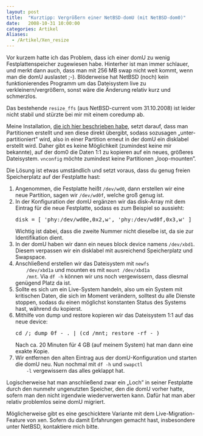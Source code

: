 ```yaml
---
layout: post
title:  "Kurztipp: Vergrößern einer NetBSD-domU (mit NetBSD-dom0)"
date:   2008-10-31 10:00:00
categories: Artikel
Aliases:
  - /Artikel/Xen_resize
---
```




<p>
Vor kurzem hatte ich das Problem, dass ich einer domU zu wenig
Festplattenspeicher zugewiesen habe. Hinterher ist man immer schlauer, und
merkt dann auch, dass man mit 256 MB swap nicht weit kommt, wenn man die domU
auslastet ;-). Blöderweise hat NetBSD (noch) kein funktionierendes Programm um
das Dateisystem live zu verkleinern/vergrößern, sonst wäre die Änderung relativ
kurz und schmerzlos.
</p>

<p>
Das bestehende <code>resize_ffs</code> (aus NetBSD-current vom 31.10.2008) ist
leider nicht stabil und stürzte bei mir mit einem coredump ab.
</p>

<p>
Meine Installation, <a href="/Artikel/NetBSD_Xen" title="NetBSD 4 mit Xen
3">die ich hier beschrieben habe</a>, setzt darauf, dass man Partitionen
erstellt und xen diese direkt übergibt, sodass sozusagen „unter-partitioniert”
wird, also in einer Partition erneut in der domU ein disklabel erstellt wird.
Daher gibt es keine Möglichkeit (zumindest keine mir bekannte), auf der dom0
die Daten 1:1 zu kopieren auf ein neues, größeres Dateisystem.
<code>vnconfig</code> möchte zumindest keine Partitionen „loop-mounten”.
</p>

<p>
Die Lösung ist etwas umständlich und setzt voraus, dass du genug freien
Speicherplatz auf der Festplatte hast:
</p>

<ol>
	<li>
	Angenommen, die Festplatte heißt <code>/dev/wd0</code>, dann erstellen
	wir eine neue Partition, sagen wir <code>/dev/wd0f</code>, welche groß
	genug ist.
	</li>
	<li>
	In der Konfiguration der domU ergänzen wir das disk-Array mit dem
	Eintrag für die neue Festplatte, sodass es zum Beispiel so aussieht:
	<pre>disk = [ 'phy:/dev/wd0e,0x2,w', 'phy:/dev/wd0f,0x3,w' ]</pre>
	Wichtig ist dabei, dass die zweite Nummer nicht dieselbe ist, da sie zur Identifikation dient.
	</li>
	<li>
	In der domU haben wir dann ein neues block device namens
	<code>/dev/xbd1</code>. Diesem verpassen wir ein disklabel mit
	ausreichend Speicherplatz und Swapspace.
	</li>
	<li>
	Anschließend erstellen wir das Dateisystem mit <code>newfs
	/dev/xbd1a</code> und mounten es mit <code>mount /dev/xbd1a
	/mnt</code>. Via <code>df -h</code> können wir uns noch vergewissern,
	dass diesmal genügend Platz da ist.
	</li>
	<li>
	Sollte es sich um ein Live-System handeln, also um ein System mit
	kritischen Daten, die sich im Moment verändern, solltest du alle
	Dienste stoppen, sodass du einen möglichst konstanten Status des
	Systems hast, während du kopierst.
	</li>
	<li>
	Mithilfe von dump und restore kopieren wir das Dateisystem 1:1 auf das
	neue device:
	<pre>cd /; dump 0f - . | (cd /mnt; restore -rf - )</pre>
	Nach ca. 20 Minuten für 4 GB (auf meinem System) hat man dann eine exakte Kopie.
	</li>
	<li>
	Wir entfernen den alten Eintrag aus der domU-Konfiguration und starten
	die domU neu. Nun nochmal mit <code>df -h</code> und <code>swapctl
	-l</code> vergewissern das alles geklappt hat.
	</li>
</ol>

<p>
Logischerweise hat man anschließend zwar ein „Loch” in seiner Festplatte durch
den nunmehr ungenutzten Speicher, den die domU vorher hatte, sofern man den
nicht irgendwie wiederverwerten kann. Dafür hat man aber relativ problemlos
seine domU migriert.
</p>

<p>
Möglicherweise gibt es eine geschicktere Variante mit dem
Live-Migration-Feature von xen. Sofern du damit Erfahrungen gemacht hast,
insbesondere unter NetBSD, kontaktiere mich bitte.
</p>
